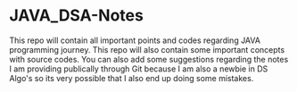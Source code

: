 # JAVA_DSA-Notes
This repo will contain all important points and codes regarding JAVA programming journey. This repo will also contain some important concepts with source codes.
You can also add some suggestions regarding the notes I am providing publically through Git because I am also a newbie in DS Algo's so its very possible that I also end up doing some mistakes.
